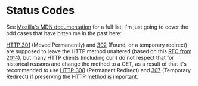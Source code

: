 # Status Codes

See [Mozilla's MDN documentation](https://developer.mozilla.org/en-US/docs/Web/HTTP/Status) for a full list, I'm just going to cover the odd cases that have bitten me in the past here:

[HTTP 301](https://developer.mozilla.org/en-US/docs/Web/HTTP/Status/301) \(Moved Permanently\) and [302](https://developer.mozilla.org/en-US/docs/Web/HTTP/Status/302) \(Found, or a temporary redirect\) are supposed to leave the HTTP method unaltered \(based on this [RFC from 2014](https://tools.ietf.org/html/rfc7231#section-6.4.2)\), but many HTTP clients \(including curl\) do not respect that for historical reasons and change the method to a GET, as a result of that it's recommended to use [HTTP 308](https://developer.mozilla.org/en-US/docs/Web/HTTP/Status/308) \(Permanent Redirect\) and [307](https://developer.mozilla.org/en-US/docs/Web/HTTP/Status/307) \(Temporary Redirect\) if preserving the HTTP method is important.

